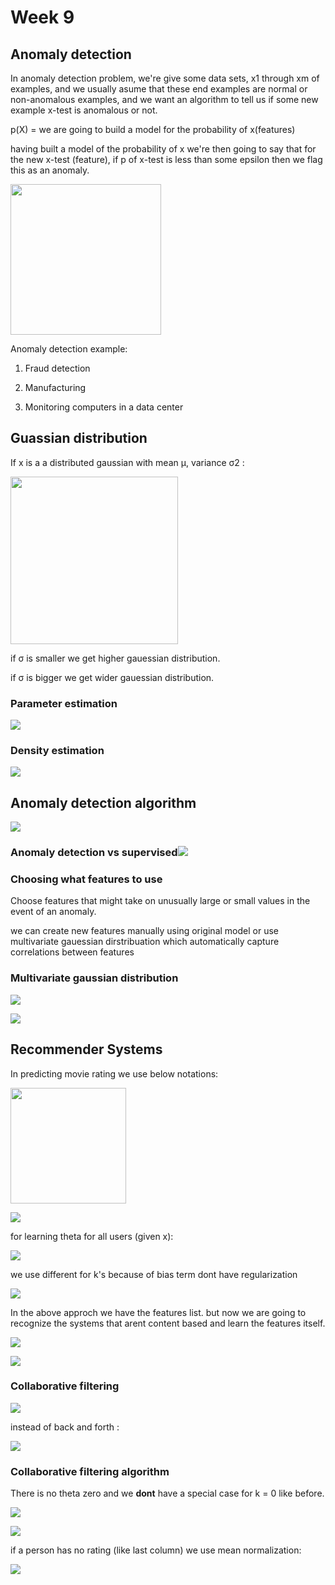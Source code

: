 # Week 9

## Anomaly detection

In anomaly detection problem, we're give some data sets, x1 through xm of examples, and we usually asume that these end examples are normal or non-anomalous examples, and we want an algorithm to tell us if some new example x-test is anomalous or not.

p(X) = we are going to build a model for the probability of x(features) 

having built a model of the probability of x we're then going to say that for the new x-test (feature), if p of x-test is less than some epsilon then  we flag this as an anomaly.

<img src="https://github.com/rojinakashefi/MachineLearning-Course/blob/main/week9/pictures/P-TEST.png" title="" alt="" width="241">

Anomaly detection example:

1. Fraud detection

2. Manufacturing

3. Monitoring computers in a data center

## Guassian distribution

If x is a a distributed gaussian with mean µ, variance σ2 :

<img src="https://github.com/rojinakashefi/MachineLearning-Course/blob/main/week9/pictures/gauessian2.png" title="" alt="" width="268">

if σ is smaller we get higher gauessian distribution.

if σ is bigger we get wider gauessian distribution.

### Parameter estimation

![](https://github.com/rojinakashefi/MachineLearning-Course/blob/main/week9/pictures/mu-variance.png)

### Density estimation

![](/https://github.com/rojinakashefi/MachineLearning-Course/blob/main/week9/pictures/p(X).png)

## Anomaly detection algorithm

![](https://github.com/rojinakashefi/MachineLearning-Course/blob/main/week9/pictures/algorithm.png)

### Anomaly detection vs supervised![](https://github.com/rojinakashefi/MachineLearning-Course/blob/main/week9/pictures/vs.png)

### Choosing what features to use

Choose features that might take on unusually large or small values in the event of an anomaly.

 we can create new features manually using original model or use multivariate gauessian dirstribuation which automatically capture correlations between features

### Multivariate gaussian distribution

![](https://github.com/rojinakashefi/MachineLearning-Course/blob/main/week9/pictures/mgd.png)

![](https://github.com/rojinakashefi/MachineLearning-Course/blob/main/week9/pictures/mgd-om.png)

## Recommender Systems

In predicting movie rating we use below notations:

<img src="https://github.com/rojinakashefi/MachineLearning-Course/blob/main/week9/pictures/movie-notation.png" title="" alt="" width="185">

![](https://github.com/rojinakashefi/MachineLearning-Course/blob/main/week9/pictures/parameter.png)

for learning theta for all users (given x):

![](/https://github.com/rojinakashefi/MachineLearning-Course/blob/main/week9/pictures/all-users.png)

we use different for k's because of bias term dont have regularization

![](https://github.com/rojinakashefi/MachineLearning-Course/blob/main/week9/pictures/gradientd.png)

In the above approch we have the features list. but now we are going to recognize the systems that arent content based and learn the features itself.

![](https://github.com/rojinakashefi/MachineLearning-Course/blob/main/week9/pictures/learn-x.png)

![](https://github.com/rojinakashefi/MachineLearning-Course/blob/main/week9/pictures/learn-all-x.png)

### Collaborative filtering

![](https://github.com/rojinakashefi/MachineLearning-Course/blob/main/week9/pictures/summary.png)

instead of back and forth :

![](https://github.com/rojinakashefi/MachineLearning-Course/blob/main/week9/pictures/allllll.png)

### Collaborative filtering algorithm

There is no theta zero and we **dont** have a special case for k = 0 like before.

![](https://github.com/rojinakashefi/MachineLearning-Course/blob/main/week9/pictures/cta.png)

![](https://github.com/rojinakashefi/MachineLearning-Course/blob/main/week9/pictures/rm.png)

if a person has no rating (like last column) we use mean normalization:

![](https://github.com/rojinakashefi/MachineLearning-Course/blob/main/week9/pictures/mn.png)
